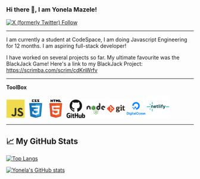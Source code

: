 ### Hi there 👋, I am Yonela Mazele!

[![X (formerly Twitter) Follow](https://img.shields.io/twitter/follow/MazeleYone84680?style=social)](https://twitter.com/home)

---
I am currently a student at CodeSpace, I am doing Javascript Engineering for 12 months. I am aspiring full-stack developer!

I have worked on several projects so far. My ultimate favourite was the BlackJack Game! Here's a link to my BlackJack Project:
https://scrimba.com/scrim/cdKnWrfv

---
**ToolBox**

<img src="https://github.com/devicons/devicon/blob/master/icons/javascript/javascript-original.svg" alt="Javascript Logo" width="50" height="50"/> <img src="https://github.com/devicons/devicon/blob/master/icons/css3/css3-original-wordmark.svg" alt="CSS Logo" width="50" height="50"/> <img src="https://github.com/devicons/devicon/blob/master/icons/html5/html5-original-wordmark.svg" alt="HTML Logo" width="50" height="50"/> <img src="https://github.com/devicons/devicon/blob/master/icons/github/github-original-wordmark.svg" alt="GitHub Logo" width="50" height="50" /> <img src="https://github.com/devicons/devicon/blob/master/icons/nodejs/nodejs-original-wordmark.svg" alt="NodeJS Logo" width="50" height="50" /> <img src="https://github.com/devicons/devicon/blob/master/icons/git/git-original-wordmark.svg" alt="Git Logo" width="50" height="50" /> <img src="https://github.com/devicons/devicon/blob/master/icons/digitalocean/digitalocean-original-wordmark.svg" alt="Digital Ocean" width="50" height="50" /> <img src="https://github.com/devicons/devicon/blob/master/icons/netlify/netlify-original-wordmark.svg" alt="Netlify Logo" width="60" height="60" />

---
## &#x1f4c8; My GitHub Stats

[![Top Langs](https://github-readme-stats.vercel.app/api/top-langs/?username=Mazeleyonela&theme=radical)](https://github.com/Mazeleyonela/github-readme-stats)

[![Yonela's GitHub stats](https://github-readme-stats.vercel.app/api?username=Mazeleyonela&theme=radical)](https://github.com/Mazeleyonela/github-readme-stats)

<!--
**Mazeleyonela/Mazeleyonela** is a ✨ _special_ ✨ repository because its `README.md` (this file) appears on your GitHub profile.

Here are some ideas to get you started:

- 🔭 I’m currently working on ...
- 🌱 I’m currently learning ...
- 👯 I’m looking to collaborate on ...
- 🤔 I’m looking for help with ...
- 💬 Ask me about ...
- 📫 How to reach me: ...
- 😄 Pronouns: ...
- ⚡ Fun fact: ...
-->
